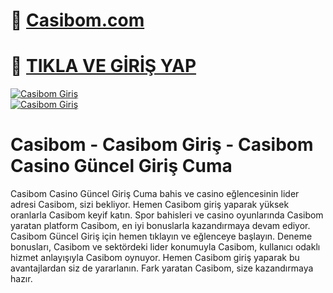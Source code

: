 # 🎉 [Casibom.com](https://casibom1933.com/m/)  
# 🚀 [TIKLA VE GİRİŞ YAP](https://casibom1933.com/m/)  

[![Casibom Giriş](https://www.guide-alger.com/Casibom-2025.jpg)](https://casibom1933.com/m/)  
[![Casibom Giriş](https://www.guide-alger.com/Casibom-2025.jpg)](https://casibom1933.com/m/)  

# Casibom - Casibom Giriş -  Casibom Casino Güncel Giriş Cuma

Casibom Casino Güncel Giriş Cuma bahis ve casino eğlencesinin lider adresi Casibom, sizi bekliyor. Hemen Casibom giriş yaparak yüksek oranlarla Casibom keyif katın. Spor bahisleri ve casino oyunlarında Casibom yaratan platform Casibom, en iyi bonuslarla kazandırmaya devam ediyor. Casibom Güncel Giriş için hemen tıklayın ve eğlenceye başlayın. Deneme bonusları, Casibom ve sektördeki lider konumuyla Casibom, kullanıcı odaklı hizmet anlayışıyla Casibom oynuyor. Hemen Casibom giriş yaparak bu avantajlardan siz de yararlanın. Fark yaratan Casibom, size kazandırmaya hazır.
